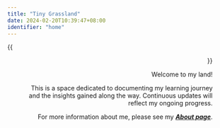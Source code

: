 ```yaml
---
title: "Tiny Grassland"
date: 2024-02-20T10:39:47+08:00
identifier: "home"
---
```


{{<figure src="images/thinking.jpg" height=150 align=right margin-left=50px >}}

Welcome to my land!

This is a space dedicated to documenting my learning journey and the insights gained along the way. Continuous updates will reflect my ongoing progress.

For more information about me, please see my ***[About page](/about)***.